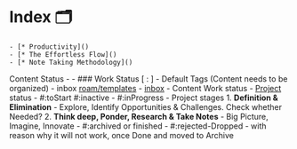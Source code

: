 # Index 🗂
    - [* Productivity]()
    - [* The Effortless Flow]()
    - [* Note Taking Methodology]()
Content Status
    - 
    - ### Work Status [ : ]
        - Default Tags  (Content needs to be organized)
            - inbox [roam/templates]()
                - [inbox]()
        - Content Work status
            - [Project]() status
                - #:toStart #:inactive
                - #:inProgress
                    - Project stages
                        1.  **Definition & Elimination** - Explore, Identify Opportunities & Challenges. Check whether Needed?
                        2. **Think deep, Ponder, Research & Take Notes** - Big Picture, Imagine, Innovate
                - #:archived or finished
                    -  #:rejected-Dropped 
                        - with reason why it will not work, once Done and moved to Archive
